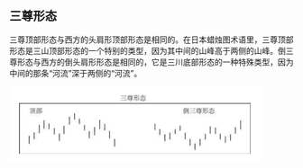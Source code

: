 ## 三尊形态

三尊顶部形态与西方的头肩形顶部形态是相同的。在日本蜡烛图术语里，三尊顶部形态是三山顶部形态的一个特别的类型，因为其中间的山峰高于两侧的山峰。倒三尊形态与西方的倒头肩形形态是相同的，它是三川底部形态的一种特殊类型，因为中间的那条“河流”深于两侧的“河流”。

![](./img/29.png)

